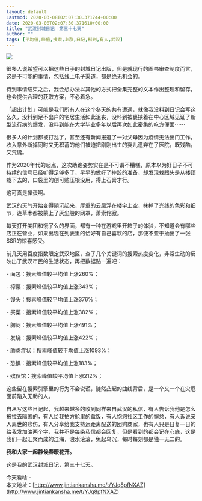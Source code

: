 ```yaml
---
layout: default
Lastmod: 2020-03-08T02:07:30.371744+00:00
date: 2020-03-08T02:07:30.371610+00:00
title: "武汉封城日记｜第三十七天"
author: ""
tags: [平均值,峰值,搜索,上涨,日记,料到,有人,武汉]
---
```


![](https://images.weserv.nl/?url=http%3A//img2.jintiankansha.me/get%3Fsrc%3Dhttp%3A//mmbiz.qpic.cn/mmbiz_png/7smcUtbXojunq6LMMiayqfPIVm7G6Crq6iaoEvnzhKs2jSxKU8mrflUgRmYDahm0lItZ8vIEGPkdT3jecjsdU5ew/640%3Fwx_fmt%3Dpng)

  

很多人说希望可以把这些日子的封城日记出版，但是就现行的图书审查制度而言，这是不可能的事情，包括线上电子渠道，都是绝无机会的。

  

待到事情结束之后，我会想办法以其他的方式把全集完整的文本作出整理和留存，也会提供合理的获取方案，不必着急。

  

「超出计划」可能是我们所有人在这个冬天的共有遭遇，就像我没料到日记会写这么久，没料到足不出户的宅居生活如此沮丧，没料到被裹挟着在中心区域见证了新型流行病的爆发，没料到能在大学毕业多年以后再次如此密集的吃方便面⋯⋯

  

很多人的计划都被打乱了，甚至还有新闻报道了一对父母因为疫情无法出门工作，收入意外断掉同时又无积蓄的他们被迫把刚刚出生的婴儿遗弃在了医院，既残酷，又荒诞。

  

作为2020年代的起点，这次助跑姿势实在是不可谓不糟糕，原本以为好日子不可持续的信号已经听得足够多了，早早的做好了摔跤的准备，却发现栽跟头是从楼顶栽下去的，口袋里的创可贴压根没用，得上石膏才行。

  

这可真是操蛋啊。

  

武汉的天气开始变得阴沉起来，厚重的云层浮在楼宇上空，抹掉了光线的色彩和细节，连草木都被蒙上了灰尘般的网罩，萧索侘寂。

  

每天打开美团和饿了么的界面，都有一种在游戏里开箱子的体验，不知道会有哪些店正在营业，如果出现在列表里的恰好有自己喜欢的店，那便不亚于抽出了一张SSR的惊喜感受。

  

前几天用百度指数限定武汉地区，查了几个关键词的搜索热度变化，非常生动的反映出了武汉市民的生活状态，再把数据贴一遍吧：

  

\- 面包：搜索峰值较平均值上涨260%；

  

\- 榨菜：搜索峰值较平均值上涨343%；

  

\- 馒头：搜索峰值较平均值上涨376%；

  

\- 买菜：搜索峰值较平均值上涨382%；

  

\- 胸闷：搜索峰值较平均值上涨491%；

  

\- 发烧：搜索峰值较平均值上涨422%；

  

\- 肺炎症状：搜索峰值较平均值上涨1093%；

  

\- 恐惧：搜索峰值较平均值上涨183%；

  

\- 殡仪馆：搜索峰值较平均值上涨212%；

  

这些留在搜索引擎里的行为不会说谎，陡然凸起的曲线背后，是一个又一个在灾厄面前陷入无助的人。

  

自从写这些日记起，我越来越多的收到同样来自武汉的私信，有人告诉我他是怎么被拉去隔离的，有人给我拍方舱里的盒饭，有人抱怨社区工作的懈怠，有人诉说亲人离世的悲伤，有人分享给我支持远距离配送的团购商家，也有人只是日复一日的给我发加油两个字，我并不是每条私信都会回复，但是看到的都会记在心底，这是我们一起汇聚而成的江海，浪水滚滚，兔起乌沉，每时每刻都是独一无二的。

  

**我和大家一起静候春暖花开。**

  

这是我的武汉封城日记，第三十七天。

  

今天看啥 -  
本文地址：[http://www.jintiankansha.me/t/YJq8pfNXAZ](http://www.jintiankansha.me/t/YJq8pfNXAZ)

